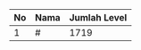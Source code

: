 | No | Nama            | Jumlah Level |
|----|-----------------|--------------|
| 1  | #    |    1719        |
